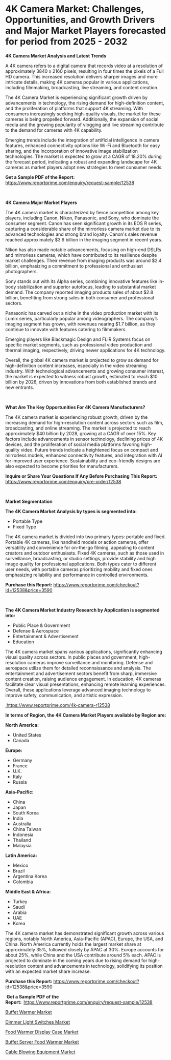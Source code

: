 <p><h1>4K Camera Market: Challenges, Opportunities, and Growth Drivers and Major Market Players forecasted for period from 2025 - 2032</h1></p><p><strong>4K Camera Market Analysis and Latest Trends</strong></p>
<p><p>A 4K camera refers to a digital camera that records video at a resolution of approximately 3840 x 2160 pixels, resulting in four times the pixels of a Full HD camera. This increased resolution delivers sharper images and more intricate details, making 4K cameras popular in various applications, including filmmaking, broadcasting, live streaming, and content creation.</p><p>The 4K Camera Market is experiencing significant growth driven by advancements in technology, the rising demand for high-definition content, and the proliferation of platforms that support 4K streaming. With consumers increasingly seeking high-quality visuals, the market for these cameras is being propelled forward. Additionally, the expansion of social media and the growing popularity of vlogging and live streaming contribute to the demand for cameras with 4K capability.</p><p>Emerging trends include the integration of artificial intelligence in camera features, enhanced connectivity options like Wi-Fi and Bluetooth for easy sharing, and the incorporation of innovative image stabilization technologies. The market is expected to grow at a CAGR of 18.20% during the forecast period, indicating a robust and expanding landscape for 4K cameras as market players adopt new strategies to meet consumer needs.</p></p>
<p><strong>Get a Sample PDF of the Report:&nbsp;</strong> <a href="https://www.reportprime.com/enquiry/request-sample/12538?utm_campaign=2840&utm_medium=2&utm_source=Github&utm_content=ia&utm_term=18032025&utm_id=4k-camera">https://www.reportprime.com/enquiry/request-sample/12538</a></p>
<p>&nbsp;</p>
<p><strong>4K Camera Major Market Players</strong></p>
<p><p>The 4K camera market is characterized by fierce competition among key players, including Canon, Nikon, Panasonic, and Sony, who dominate the consumer segment. Canon has seen significant growth in its EOS R series, capturing a considerable share of the mirrorless camera market due to its advanced technologies and strong brand loyalty. Canon's sales revenue reached approximately $3.6 billion in the imaging segment in recent years.</p><p>Nikon has also made notable advancements, focusing on high-end DSLRs and mirrorless cameras, which have contributed to its resilience despite market challenges. Their revenue from imaging products was around $2.4 billion, emphasizing a commitment to professional and enthusiast photographers.</p><p>Sony stands out with its Alpha series, combining innovative features like in-body stabilization and superior autofocus, leading to substantial market demand. The company reported imaging products sales of about $2.8 billion, benefiting from strong sales in both consumer and professional sectors.</p><p>Panasonic has carved out a niche in the video production market with its Lumix series, particularly popular among videographers. The company’s imaging segment has grown, with revenues nearing $1.7 billion, as they continue to innovate with features catering to filmmakers.</p><p>Emerging players like Blackmagic Design and FLIR Systems focus on specific market segments, such as professional video production and thermal imaging, respectively, driving newer applications for 4K technology.</p><p>Overall, the global 4K camera market is projected to grow as demand for high-definition content increases, especially in the video streaming industry. With technological advancements and growing consumer interest, the market is expected to witness robust growth, estimated to reach $10 billion by 2026, driven by innovations from both established brands and new entrants.</p></p>
<p>&nbsp;</p>
<p><strong>What Are The Key Opportunities For 4K Camera Manufacturers?</strong></p>
<p><p>The 4K camera market is experiencing robust growth, driven by the increasing demand for high-resolution content across sectors such as film, broadcasting, and online streaming. The market is projected to reach approximately $40 billion by 2028, growing at a CAGR of over 15%. Key factors include advancements in sensor technology, declining prices of 4K devices, and the proliferation of social media platforms favoring high-quality video. Future trends indicate a heightened focus on compact and mirrorless models, enhanced connectivity features, and integration with AI for improved user experience. Sustainability and eco-friendly designs are also expected to become priorities for manufacturers.</p></p>
<p><strong>Inquire or Share Your Questions If Any Before Purchasing This Report:</strong> <a href="https://www.reportprime.com/enquiry/pre-order/12538?utm_campaign=2840&utm_medium=2&utm_source=Github&utm_content=ia&utm_term=18032025&utm_id=4k-camera">https://www.reportprime.com/enquiry/pre-order/12538</a></p>
<p>&nbsp;</p>
<p><strong>Market Segmentation</strong></p>
<p><strong>The 4K Camera Market Analysis by types is segmented into:</strong></p>
<p><ul><li>Portable Type</li><li>Fixed Type</li></ul></p>
<p><p>The 4K camera market is divided into two primary types: portable and fixed. Portable 4K cameras, like handheld models or action cameras, offer versatility and convenience for on-the-go filming, appealing to content creators and outdoor enthusiasts. Fixed 4K cameras, such as those used in surveillance, broadcasting, or studio settings, provide stability and high image quality for professional applications. Both types cater to different user needs, with portable cameras prioritizing mobility and fixed ones emphasizing reliability and performance in controlled environments.</p></p>
<p><strong>Purchase this Report:&nbsp;</strong><a href="https://www.reportprime.com/checkout?id=12538&price=3590&utm_campaign=2840&utm_medium=2&utm_source=Github&utm_content=ia&utm_term=18032025&utm_id=4k-camera">https://www.reportprime.com/checkout?id=12538&price=3590</a></p>
<p>&nbsp;</p>
<p><strong>The 4K Camera Market Industry Research by Application is segmented into:</strong></p>
<p><ul><li>Public Place & Government</li><li>Defense & Aerospace</li><li>Entertainment & Advertisement</li><li>Education</li></ul></p>
<p><p>The 4K camera market spans various applications, significantly enhancing visual quality across sectors. In public places and government, high-resolution cameras improve surveillance and monitoring. Defense and aerospace utilize them for detailed reconnaissance and analysis. The entertainment and advertisement sectors benefit from sharp, immersive content creation, raising audience engagement. In education, 4K cameras facilitate clear visual presentations, enhancing remote learning experiences. Overall, these applications leverage advanced imaging technology to improve safety, communication, and artistic expression.</p></p>
<p><a href="https://www.reportprime.com/4k-camera-r12538?utm_campaign=2840&utm_medium=2&utm_source=Github&utm_content=ia&utm_term=18032025&utm_id=4k-camera">&nbsp;https://www.reportprime.com/4k-camera-r12538</a></p>
<p><strong>In terms of Region, the 4K Camera Market Players available by Region are:</strong></p>
<p>
    <p> <strong> North America: </strong>
        <ul>
            <li>United States</li>
            <li>Canada</li>
        </ul>
        </p> 
    <p> <strong> Europe: </strong>
        <ul>
            <li>Germany</li>
            <li>France</li>
            <li>U.K.</li>
            <li>Italy</li>
            <li>Russia</li>
        </ul>
        </p> 
    <p> <strong> Asia-Pacific: </strong>
        <ul>
            <li>China</li>
            <li>Japan</li>
            <li>South Korea</li>
            <li>India</li>
            <li>Australia</li>
            <li>China Taiwan</li>
            <li>Indonesia</li>
            <li>Thailand</li>
            <li>Malaysia</li>
        </ul>
        </p> 
    <p> <strong> Latin America: </strong>
        <ul>
            <li>Mexico</li>
            <li>Brazil</li>
            <li>Argentina Korea</li>
            <li>Colombia</li>
        </ul>
        </p> 
    <p> <strong> Middle East & Africa: </strong>
        <ul>
            <li>Turkey</li>
            <li>Saudi</li>
            <li>Arabia</li>
            <li>UAE</li>
            <li>Korea</li>
        </ul>
    </p>
    </p>
<p><p>The 4K camera market has demonstrated significant growth across various regions, notably North America, Asia-Pacific (APAC), Europe, the USA, and China. North America currently holds the largest market share at approximately 35%, followed closely by APAC at 30%. Europe accounts for about 25%, while China and the USA contribute around 5% each. APAC is projected to dominate in the coming years due to rising demand for high-resolution content and advancements in technology, solidifying its position with an expected market share increase.</p></p>
<p><strong>Purchase this Report: </strong><a href="https://www.reportprime.com/checkout?id=12538&price=3590&utm_campaign=2840&utm_medium=2&utm_source=Github&utm_content=ia&utm_term=18032025&utm_id=4k-camera">https://www.reportprime.com/checkout?id=12538&price=3590</a></p>
<p>&nbsp;<strong>Get a Sample PDF of the Report:&nbsp;&nbsp;</strong><a href="https://www.reportprime.com/enquiry/request-sample/12538?utm_campaign=2840&utm_medium=2&utm_source=Github&utm_content=ia&utm_term=18032025&utm_id=4k-camera">https://www.reportprime.com/enquiry/request-sample/12538</a></p>
<p><strong></strong></p>
<p><p><a href="https://www.linkedin.com/pulse/market-insights-buffet-warmer-89-cagr-from-2025-2032-02khe?utm_campaign=2840&utm_medium=2&utm_source=Github&utm_content=ia&utm_term=18032025&utm_id=4k-camera">Buffet Warmer Market</a></p><p><a href="https://www.linkedin.com/pulse/dimmer-light-switches-market-report-demographics-target-hrkqe?utm_campaign=2840&utm_medium=2&utm_source=Github&utm_content=ia&utm_term=18032025&utm_id=4k-camera">Dimmer Light Switches Market</a></p><p><a href="https://www.linkedin.com/pulse/future-market-trends-food-warmer-display-case-forecasting-size-4cvhf?utm_campaign=2840&utm_medium=2&utm_source=Github&utm_content=ia&utm_term=18032025&utm_id=4k-camera">Food Warmer Display Case Market</a></p><p><a href="https://www.linkedin.com/pulse/exploring-growth-potential-buffet-server-food-warmer-market-rl4ie?utm_campaign=2840&utm_medium=2&utm_source=Github&utm_content=ia&utm_term=18032025&utm_id=4k-camera">Buffet Server Food Warmer Market</a></p><p><a href="https://www.linkedin.com/pulse/strategic-market-outlook-cable-blowing-equipment-key-v6cde?utm_campaign=2840&utm_medium=2&utm_source=Github&utm_content=ia&utm_term=18032025&utm_id=4k-camera">Cable Blowing Equipment Market</a></p></p>
